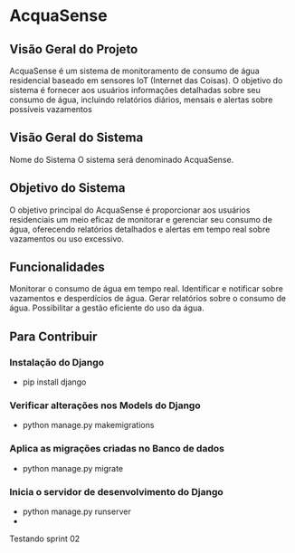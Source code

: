 # AcquaSense

## Visão Geral do Projeto
AcquaSense é um sistema de monitoramento de consumo de água residencial baseado em sensores IoT (Internet das Coisas). O objetivo do sistema é fornecer aos usuários informações detalhadas sobre seu consumo de água, incluindo relatórios diários, mensais e alertas sobre possíveis vazamentos

## Visão Geral do Sistema
Nome do Sistema
O sistema será denominado AcquaSense.

## Objetivo do Sistema
O objetivo principal do AcquaSense é proporcionar aos usuários residenciais um meio eficaz de monitorar e gerenciar seu consumo de água, oferecendo relatórios detalhados e alertas em tempo real sobre vazamentos ou uso excessivo.

## Funcionalidades
Monitorar o consumo de água em tempo real.
Identificar e notificar sobre vazamentos e desperdícios de água.
Gerar relatórios sobre o consumo de água.
Possibilitar a gestão eficiente do uso da água.

## Para Contribuir

### Instalação do Django
 - pip install django 

### Verificar alterações nos Models do Django
 - python manage.py makemigrations 

### Aplica as migrações criadas no Banco de dados
- python manage.py migrate

### Inicia o servidor de desenvolvimento do Django
- python manage.py runserver
- 
Testando sprint 02

